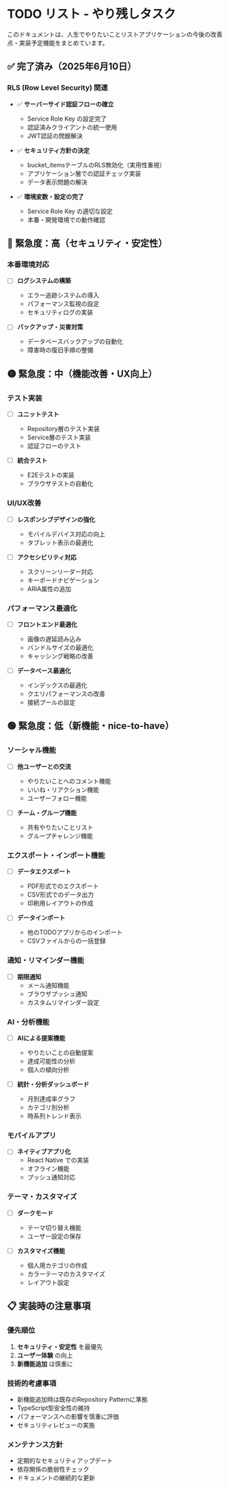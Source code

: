 # TODO リスト - やり残しタスク

このドキュメントは、人生でやりたいことリストアプリケーションの今後の改善点・実装予定機能をまとめています。

## ✅ 完了済み（2025年6月10日）

### RLS (Row Level Security) 関連
- ✅ **サーバーサイド認証フローの確立**
  - Service Role Key の設定完了
  - 認証済みクライアントの統一使用
  - JWT認証の問題解決

- ✅ **セキュリティ方針の決定**
  - bucket_itemsテーブルのRLS無効化（実用性重視）
  - アプリケーション層での認証チェック実装
  - データ表示問題の解決

- ✅ **環境変数・設定の完了**
  - Service Role Key の適切な設定
  - 本番・開発環境での動作確認

## 🔴 緊急度：高（セキュリティ・安定性）

### 本番環境対応
- [ ] **ログシステムの構築**
  - エラー追跡システムの導入
  - パフォーマンス監視の設定
  - セキュリティログの実装

- [ ] **バックアップ・災害対策**
  - データベースバックアップの自動化
  - 障害時の復旧手順の整備

## 🟡 緊急度：中（機能改善・UX向上）

### テスト実装
- [ ] **ユニットテスト**
  - Repository層のテスト実装
  - Service層のテスト実装
  - 認証フローのテスト

- [ ] **統合テスト**
  - E2Eテストの実装
  - ブラウザテストの自動化

### UI/UX改善
- [ ] **レスポンシブデザインの強化**
  - モバイルデバイス対応の向上
  - タブレット表示の最適化

- [ ] **アクセシビリティ対応**
  - スクリーンリーダー対応
  - キーボードナビゲーション
  - ARIA属性の追加

### パフォーマンス最適化
- [ ] **フロントエンド最適化**
  - 画像の遅延読み込み
  - バンドルサイズの最適化
  - キャッシング戦略の改善

- [ ] **データベース最適化**
  - インデックスの最適化
  - クエリパフォーマンスの改善
  - 接続プールの設定

## 🟢 緊急度：低（新機能・nice-to-have）

### ソーシャル機能
- [ ] **他ユーザーとの交流**
  - やりたいことへのコメント機能
  - いいね・リアクション機能
  - ユーザーフォロー機能

- [ ] **チーム・グループ機能**
  - 共有やりたいことリスト
  - グループチャレンジ機能

### エクスポート・インポート機能
- [ ] **データエクスポート**
  - PDF形式でのエクスポート
  - CSV形式でのデータ出力
  - 印刷用レイアウトの作成

- [ ] **データインポート**
  - 他のTODOアプリからのインポート
  - CSVファイルからの一括登録

### 通知・リマインダー機能
- [ ] **期限通知**
  - メール通知機能
  - ブラウザプッシュ通知
  - カスタムリマインダー設定

### AI・分析機能
- [ ] **AIによる提案機能**
  - やりたいことの自動提案
  - 達成可能性の分析
  - 個人の傾向分析

- [ ] **統計・分析ダッシュボード**
  - 月別達成率グラフ
  - カテゴリ別分析
  - 時系列トレンド表示

### モバイルアプリ
- [ ] **ネイティブアプリ化**
  - React Native での実装
  - オフライン機能
  - プッシュ通知対応

### テーマ・カスタマイズ
- [ ] **ダークモード**
  - テーマ切り替え機能
  - ユーザー設定の保存

- [ ] **カスタマイズ機能**
  - 個人用カテゴリの作成
  - カラーテーマのカスタマイズ
  - レイアウト設定

## 📋 実装時の注意事項

### 優先順位
1. **セキュリティ・安定性** を最優先
2. **ユーザー体験** の向上
3. **新機能追加** は慎重に

### 技術的考慮事項
- 新機能追加時は既存のRepository Patternに準拠
- TypeScript型安全性の維持
- パフォーマンスへの影響を慎重に評価
- セキュリティレビューの実施

### メンテナンス方針
- 定期的なセキュリティアップデート
- 依存関係の脆弱性チェック
- ドキュメントの継続的な更新